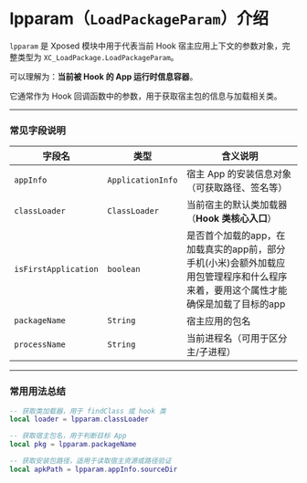 # lpparam（`LoadPackageParam`）介绍

`lpparam` 是 Xposed 模块中用于代表当前 Hook 宿主应用上下文的参数对象，完整类型为 `XC_LoadPackage.LoadPackageParam`。

可以理解为：**当前被 Hook 的 App 运行时信息容器**。

它通常作为 Hook 回调函数中的参数，用于获取宿主包的信息与加载相关类。

---

### 常见字段说明

| 字段名 | 类型 | 含义说明                                                                                                                          |
| -------- | ------ | ----------------------------------------------------------------------------------------------------------------------------------- |
| `appInfo`       | `ApplicationInfo`     | 宿主 App 的安装信息对象（可获取路径、签名等）                                                                                     |
| `classLoader`       | `ClassLoader`     | 当前宿主的默认类加载器（**Hook 类核心入口**）                                                                                                        |
| `isFirstApplication`       | `boolean`     | 是否首个加载的app，在加载真实的app前，部分手机(小米)会额外加载应用包管理程序和什么程序来着，要用这个属性才能确保是加载了目标的app |
| `packageName`       | `String`     | 宿主应用的包名                                                                                                                    |
| `processName`       | `String`     | 当前进程名（可用于区分主/子进程）                                                                                                 |

---

### 常用用法总结

```lua
-- 获取类加载器，用于 findClass 或 hook 类
local loader = lpparam.classLoader

-- 获取宿主包名，用于判断目标 App
local pkg = lpparam.packageName

-- 获取安装包路径，适用于读取宿主资源或路径验证
local apkPath = lpparam.appInfo.sourceDir
```

